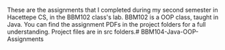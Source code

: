 These are the assignments that I completed during my second semester in Hacettepe CS, in the BBM102 class's lab. BBM102 is a OOP class, taught in Java. You can find the assignment PDFs in the project folders for a full understanding. Project files are in src folders.# BBM104-Java-OOP-Assignments
